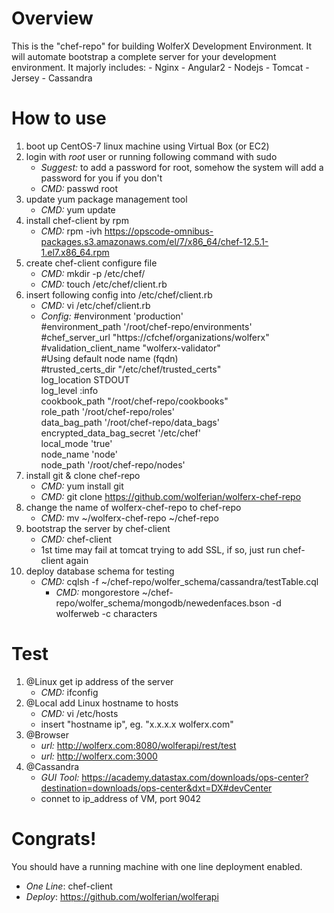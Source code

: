 Overview
========

This is the "chef-repo" for building WolferX Development Environment.
It will automate bootstrap a complete server for your development environment.
It majorly includes:
	- Nginx
	- Angular2
	- Nodejs
	- Tomcat
	- Jersey
	- Cassandra

How to use
==========

1. boot up CentOS-7 linux machine using Virtual Box (or EC2)
2. login with *root* user or running following command with sudo
	- *Suggest:* to add a password for root, somehow the system will add a password for you if you don't
	- *CMD:* passwd root
3. update yum package management tool
	- *CMD:* yum update
4. install chef-client by rpm
	- *CMD:* rpm -ivh https://opscode-omnibus-packages.s3.amazonaws.com/el/7/x86_64/chef-12.5.1-1.el7.x86_64.rpm
5. create chef-client configure file
	- *CMD:* mkdir -p /etc/chef/
	- *CMD:* touch /etc/chef/client.rb
6. insert following config into /etc/chef/client.rb
	- *CMD:* vi /etc/chef/client.rb
	- *Config:*
	#environment 'production' <br/>
	#environment_path '/root/chef-repo/environments' <br/>
	#chef_server_url  "https://cfchef/organizations/wolferx" <br/>
	#validation_client_name "wolferx-validator" <br/>
	#Using default node name (fqdn) <br/>
	#trusted_certs_dir "/etc/chef/trusted_certs" <br/>
	log_location  STDOUT <br/>
	log_level :info <br/>
	cookbook_path  "/root/chef-repo/cookbooks" <br/>
	role_path '/root/chef-repo/roles' <br/>
	data_bag_path  '/root/chef-repo/data_bags' <br/>
	encrypted_data_bag_secret '/etc/chef' <br/>
	local_mode 'true' <br/>
	node_name 'node' <br/>
	node_path '/root/chef-repo/nodes' <br/>
7. install git & clone chef-repo
	- *CMD:* yum install git
	- *CMD:* git clone https://github.com/wolferian/wolferx-chef-repo
8. change the name of wolferx-chef-repo to chef-repo
	- *CMD:* mv ~/wolferx-chef-repo ~/chef-repo
9. bootstrap the server by chef-client
	- *CMD:* chef-client
	- 1st time may fail at tomcat trying to add SSL, if so, just run chef-client again
10. deploy database schema for testing
	- *CMD:* cqlsh -f ~/chef-repo/wolfer_schema/cassandra/testTable.cql
        - *CMD:* mongorestore ~/chef-repo/wolfer_schema/mongodb/newedenfaces.bson -d wolferweb -c characters

Test
====

1. @Linux get ip address of the server
	- *CMD:* ifconfig
2. @Local add Linux hostname to hosts
	- *CMD:* vi /etc/hosts
	- insert "hostname ip", eg. "x.x.x.x wolferx.com"
3. @Browser 
	- *url:* http://wolferx.com:8080/wolferapi/rest/test
	- *url:* http://wolferx.com:3000
4. @Cassandra
	- *GUI Tool:* https://academy.datastax.com/downloads/ops-center?destination=downloads/ops-center&dxt=DX#devCenter 
	- connet to ip_address of VM, port 9042

Congrats!
=========

You should have a running machine with one line deployment enabled.
- *One Line*: chef-client
- *Deploy*: https://github.com/wolferian/wolferapi

